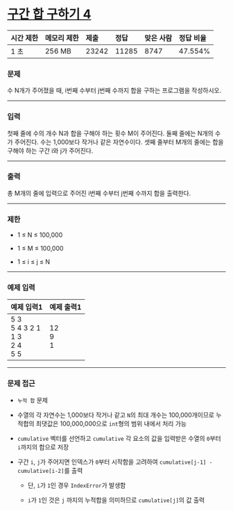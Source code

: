 # [구간 합 구하기 4](https://www.acmicpc.net/problem/11659)

<div align = center>

| 시간 제한 | 메모리 제한 | 제출  | 정답  | 맞은 사람 | 정답 비율 |
| :-------- | :---------- | :---- | :---- | :-------- | :-------- |
| 1 초      | 256 MB      | 23242 | 11285 | 8747      | 47.554%   |

</div>

### 문제

수 N개가 주어졌을 때, i번째 수부터 j번째 수까지 합을 구하는 프로그램을 작성하시오.

---

### 입력

첫째 줄에 수의 개수 N과 합을 구해야 하는 횟수 M이 주어진다. 둘째 줄에는 N개의 수가 주어진다. 수는 1,000보다 작거나 같은 자연수이다. 셋째 줄부터 M개의 줄에는 합을 구해야 하는 구간 i와 j가 주어진다.

---

### 출력

총 M개의 줄에 입력으로 주어진 i번째 수부터 j번째 수까지 합을 출력한다.

---

### 제한

  - 1 ≤ N ≤ 100,000

  - 1 ≤ M ≤ 100,000

  - 1 ≤ i ≤ j ≤ N

---

### 예제 입력

| 예제 입력1                                | 예제 출력1     |
| :---------------------------------------- | :------------- |
| 5 3<br/>5 4 3 2 1<br/>1 3<br/>2 4<br/>5 5 | 12<br/>9<br/>1 |

---

### 문제 접근

  - `누적 합` 문제

  - 수열의 각 자연수는 1,000보다 작거나 같고 `N`의 최대 개수는 100,000개이므로 누적합의 최댓값은 100,000,000으로 `int`형의 범위 내에서 처리 가능

  - `cumulative` 벡터를 선언하고 `cumulative` 각 요소의 값을 입력받은 수열의 `0`부터 `i`까지의 합으로 저장

  - 구간 `i`, `j`가 주어지면 인덱스가 `0`부터 시작함을 고려하여 `cumulative[j-1] - cumulative[i-2]`를 출력

    - 단, `i`가 `1`인 경우 `IndexError`가 발생함

    - `i`가 `1`인 것은 `j` 까지의 누적합을 의미하므로 `cumulative[j]`의 값 출력